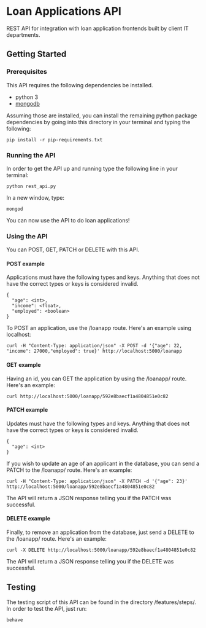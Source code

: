 # Loan Applications API

REST API for integration with loan application frontends built by client IT
departments.

## Getting Started

### Prerequisites

This API requires the following dependencies be installed.

- python 3
- [mongodb](https://www.mongodb.com/)

Assuming those are installed, you can install the remaining python package dependencies by going into this directory in your terminal and typing the following:

```
pip install -r pip-requirements.txt
```

### Running the API

In order to get the API up and running type the following line in your terminal:

```
python rest_api.py
```

In a new window, type:

```
mongod
```

You can now use the API to do loan applications!

### Using the API

You can POST, GET, PATCH or DELETE with this API.

#### POST example

Applications must have the following types and keys. Anything that
does not have the correct types or keys is considered invalid.

```
{
  "age": <int>,
  "income": <float>,
  "employed": <boolean>
}
```

To POST an application, use the /loanapp route. Here's an example using localhost:

```
curl -H "Content-Type: application/json" -X POST -d '{"age": 22, "income": 27000,"employed": true}' http://localhost:5000/loanapp
```

#### GET example

Having an id, you can GET the application by using the /loanapp/<specialid> route. Here's an example:

```
curl http://localhost:5000/loanapp/592e8baecf1a4804851e0c82
```

#### PATCH example

Updates must have the following types and keys. Anything that
does not have the correct types or keys is considered invalid.

```
{
  "age": <int>
}
```

If you wish to update an age of an applicant in the database, you can send a PATCH to the /loanapp/<specialid> route. Here's an example:

```
curl -H "Content-Type: application/json" -X PATCH -d '{"age": 23}' http://localhost:5000/loanapp/592e8baecf1a4804851e0c82
```

The API will return a JSON response telling you if the PATCH was successful.

#### DELETE example

Finally, to remove an application from the database, just send a DELETE to the /loanapp/<specialid> route. Here's an example:

```
curl -X DELETE http://localhost:5000/loanapp/592e8baecf1a4804851e0c82
```

The API will return a JSON response telling you if the DELETE was successful.

## Testing

The testing script of this API can be found in the directory /features/steps/. In order to test the API, just run:

```
behave
```
